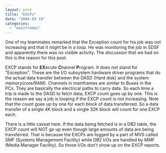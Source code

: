 ```yaml
---
layout: post
title: "EXCPs"
date: "2004-03-19"
categories: 
  - "mainframes"
---
```


One of my teammates remarked that the Exception count for his job was not increasing and that it might be in a loop. He was monitoring the job in SDSF and apparently there was no visible activity. The discussion that we had on this is the reason for this post.

EXCP stands for **EX**ecute **C**hannel **P**rogram. It does not stand for "Exception". These are the I/O subsystem hardware driver programs that do the actual data transfer between the DASD (Hard disk) and the system memory(core/RAM). Channels in mainframes are similar to Buses in the PCs. They are basically the electrical paths to carry data. So each time a trip is made to the DASD to fetch data, EXCP count goes up by one. This is the reason we say a job is looping if the EXCP count is not increasing. Note that the count goes up by one for each _block_ of data transferred. So a data transfer of a single 4K block and a single 32K block will count for one EXCP each.

There is a little caveat here. If the data being fetched is in a DB2 table, the EXCP count will NOT go up even though large amounts of data are being transferred. That is because the EXCPs are logged by a part of MVS called SMF (Systems Management Facility) while DB2 I/Os are handled by MMF (Media Manager Facility). So those I/Os don't show up on the EXCP reports.
